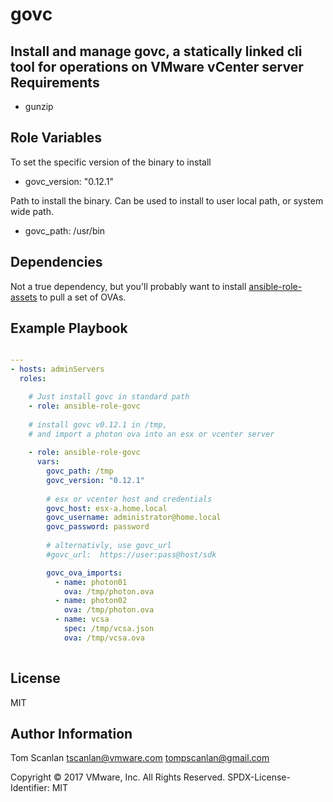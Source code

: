 govc
=========

Install and manage govc, a statically linked cli tool for operations on VMware vCenter server
Requirements
------------

- gunzip

Role Variables
--------------

To set the specific version of the binary to install
- govc\_version: "0.12.1"

Path to install the binary.  Can be used to install to user local path, or system wide path.
- govc\_path: /usr/bin

Dependencies
------------

Not a true dependency, but you'll probably want to install [ansible-role-assets](../ansible-role-assets)
to pull a set of OVAs.


Example Playbook
----------------

```yaml

---
- hosts: adminServers
  roles:

    # Just install govc in standard path
    - role: ansible-role-govc
    
    # install govc v0.12.1 in /tmp,
    # and import a photon ova into an esx or vcenter server
    
    - role: ansible-role-govc
      vars:
        govc_path: /tmp
        govc_version: "0.12.1"
        
        # esx or vcenter host and credentials
        govc_host: esx-a.home.local
        govc_username: administrator@home.local
        govc_password: password
        
        # alternativly, use govc_url        
        #govc_url:  https://user:pass@host/sdk

        govc_ova_imports:
          - name: photon01
            ova: /tmp/photon.ova
          - name: photon02
            ova: /tmp/photon.ova
          - name: vcsa
            spec: /tmp/vcsa.json
            ova: /tmp/vcsa.ova
            

```

License
-------

MIT

Author Information
------------------

Tom Scanlan
tscanlan@vmware.com
tompscanlan@gmail.com

Copyright © 2017 VMware, Inc. All Rights Reserved.
SPDX-License-Identifier: MIT
